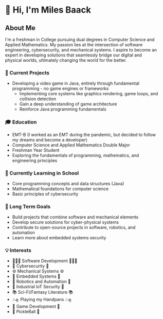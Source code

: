 # 👋 Hi, I'm Miles Baack

## About Me
I'm a freshman in College pursuing dual degrees in Computer Science and Applied Mathematics. My passion lies at the intersection of software engineering, cybersecurity, and mechanical systems. I aspire to become an expert in developing solutions that seamlessly bridge our digital and physical worlds, ultimately changing the world for the better.

### 🚀 Current Projects
- Developing a video game in Java, entirely through fundamental programming - no game engines or frameworks
  - Implementing core systems like graphics rendering, game loops, and collision detection
  - Gain a deep understanding of game architecture
  - Reinforce Java programming fundamentals

### 🎓 Education
- EMT-B (I worked as an EMT during the pandemic, but decided to follow my dreams and become a developer)
- Computer Science and Applied Mathematics Double Major
- Freshman Year Student
- Exploring the fundamentals of programming, mathematics, and engineering principles

### 🌱 Currently Learning in School
- Core programming concepts and data structures (Java)
- Mathematical foundations for computer science 
- Basic principles of cybersecurity

### 🔭 Long Term Goals
- Build projects that combine software and mechanical elements
- Develop secure solutions for cyber-physical systems
- Contribute to open-source projects in software, robotics, and automation
- Learn more about embedded systems security

### 💡 Interests
- 🧑🏼‍💻 Software Development 🧑🏼‍💻
- 🔐 Cybersecurity 🔐
- ⚙️ Mechanical Systems ⚙️
- 🦾 Embedded Systems 🦾
- 🤖 Robotics and Automation 🤖
- 🚨 Industrial IoT Security 🚨
- 📚 Sci-Fi/Fantasy Literature 📚
- 🎶🛸 Playing my Handpans 🎶🛸
- 👾 Game Development 👾
- 🏓 PickleBall 🏓
